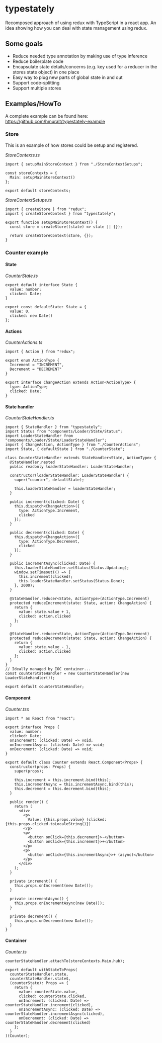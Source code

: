 # typestately

Recomposed approach of using redux with TypeScript in a react app. An idea showing how you can deal with state management using redux.

## Some goals

- Reduce needed type annotation by making use of type inference
- Reduce boilerplate code
- Encapsulate state details/concerns (e.g. key used for a reducer in the stores state object) in one place
- Easy way to plug new parts of global state in and out
- Support code-splitting
- Support multiple stores

## Examples/HowTo

A complete example can be found here: https://github.com/hmuralt/typestately-example

### Store

This is an example of how stores could be setup and registered.

_StoreContexts.ts_

```tsx
import { setupMainStoreContext } from "./StoreContextSetups";

const storeContexts = {
  Main: setupMainStoreContext()
};

export default storeContexts;
```

_StoreContextSetups.ts_

```tsx
import { createStore } from "redux";
import { createStoreContext } from "typestately";

export function setupMainStoreContext() {
  const store = createStore((state) => state || {});

  return createStoreContext(store, {});
}
```

### Counter example

#### State

_CounterState.ts_

```tsx
export default interface State {
  value: number;
  clicked: Date;
}

export const defaultState: State = {
  value: 0,
  clicked: new Date()
};
```

#### Actions

_CounterActions.ts_

```tsx
import { Action } from "redux";

export enum ActionType {
  Increment = "INCREMENT",
  Decrement = "DECREMENT"
}

export interface ChangeAction extends Action<ActionType> {
  type: ActionType;
  clicked: Date;
}
```

#### State handler

_CounterStateHandler.ts_

```tsx
import { StateHandler } from "typestately";
import Status from "components/Loader/State/Status";
import LoaderStateHandler from "components/Loader/State/LoaderStateHandler";
import { ChangeAction, ActionType } from "./CounterActions";
import State, { defaultState } from "./CounterState";

class CounterStateHandler extends StateHandler<State, ActionType> {
  @StateHandler.nested
  public readonly loaderStateHandler: LoaderStateHandler;

  constructor(loaderStateHandler: LoaderStateHandler) {
    super("counter", defaultState);

    this.loaderStateHandler = loaderStateHandler;
  }

  public increment(clicked: Date) {
    this.dispatch<ChangeAction>({
      type: ActionType.Increment,
      clicked
    });
  }

  public decrement(clicked: Date) {
    this.dispatch<ChangeAction>({
      type: ActionType.Decrement,
      clicked
    });
  }

  public incrementAsync(clicked: Date) {
    this.loaderStateHandler.setStatus(Status.Updating);
    window.setTimeout(() => {
      this.increment(clicked);
      this.loaderStateHandler.setStatus(Status.Done);
    }, 2000);
  }

  @StateHandler.reducer<State, ActionType>(ActionType.Increment)
  protected reduceIncrement(state: State, action: ChangeAction) {
    return {
      value: state.value + 1,
      clicked: action.clicked
    };
  }

  @StateHandler.reducer<State, ActionType>(ActionType.Decrement)
  protected reduceDecrement(state: State, action: ChangeAction) {
    return {
      value: state.value - 1,
      clicked: action.clicked
    };
  }
}
// Ideally managed by IOC container...
const counterStateHandler = new CounterStateHandler(new LoaderStateHandler());

export default counterStateHandler;
```

#### Component

_Counter.tsx_

```tsx
import * as React from "react";

export interface Props {
  value: number;
  clicked: Date;
  onIncrement: (clicked: Date) => void;
  onIncrementAsync: (clicked: Date) => void;
  onDecrement: (clicked: Date) => void;
}

export default class Counter extends React.Component<Props> {
  constructor(props: Props) {
    super(props);

    this.increment = this.increment.bind(this);
    this.incrementAsync = this.incrementAsync.bind(this);
    this.decrement = this.decrement.bind(this);
  }

  public render() {
    return (
      <div>
        <p>
          Value: {this.props.value} (clicked: {this.props.clicked.toLocaleString()})
        </p>
        <p>
          <button onClick={this.decrement}>-</button>
          <button onClick={this.increment}>+</button>
        </p>
        <p>
          <button onClick={this.incrementAsync}>+ (async)</button>
        </p>
      </div>
    );
  }

  private increment() {
    this.props.onIncrement(new Date());
  }

  private incrementAsync() {
    this.props.onIncrementAsync(new Date());
  }

  private decrement() {
    this.props.onDecrement(new Date());
  }
}
```

#### Container

_Counter.ts_

```tsx
counterStateHandler.attachTo(storeContexts.Main.hub);

export default withStateToProps(
  counterStateHandler.state,
  counterStateHandler.state$,
  (counterState): Props => {
    return {
      value: counterState.value,
      clicked: counterState.clicked,
      onIncrement: (clicked: Date) => counterStateHandler.increment(clicked),
      onIncrementAsync: (clicked: Date) => counterStateHandler.incrementAsync(clicked),
      onDecrement: (clicked: Date) => counterStateHandler.decrement(clicked)
    };
  }
)(Counter);
```
